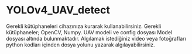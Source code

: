 # YOLOv4_UAV_detect
Gerekli kütüphaneleri cihazınıza kurarak kullanabilirsiniz.
Gerekli kütüphaneler; OpenCV, Numpy.
UAV modeli ve config dosyası Model dosyası altında bulunmaktadır.
Algılamak istediğiniz video veya fotoğrafları python kodları içinden dosya yolunu yazarak algılayabilirsiniz.
